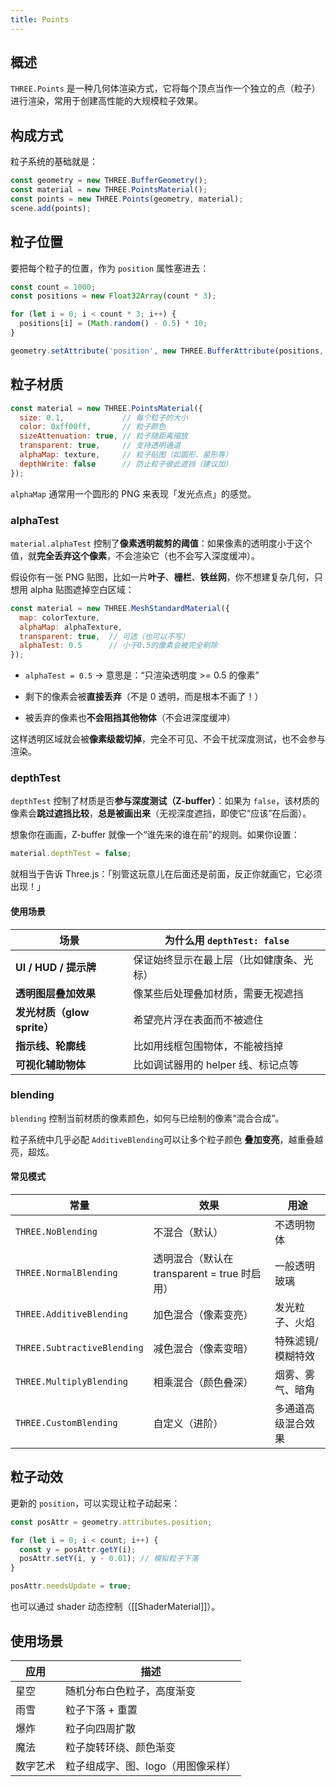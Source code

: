 ```yaml
---
title: Points
---
```

## 概述

`THREE.Points` 是一种几何体渲染方式，它将每个顶点当作一个独立的点（粒子）进行渲染，常用于创建高性能的大规模粒子效果。

## 构成方式

粒子系统的基础就是：

```js
const geometry = new THREE.BufferGeometry();
const material = new THREE.PointsMaterial();
const points = new THREE.Points(geometry, material);
scene.add(points);
```

## 粒子位置

要把每个粒子的位置，作为 `position` 属性塞进去：

```js
const count = 1000;
const positions = new Float32Array(count * 3);

for (let i = 0; i < count * 3; i++) {
  positions[i] = (Math.random() - 0.5) * 10;
}

geometry.setAttribute('position', new THREE.BufferAttribute(positions, 3));
```

## 粒子材质

```js
const material = new THREE.PointsMaterial({
  size: 0.1,             // 每个粒子的大小
  color: 0xff00ff,       // 粒子颜色
  sizeAttenuation: true, // 粒子随距离缩放
  transparent: true,     // 支持透明通道
  alphaMap: texture,     // 粒子贴图（如圆形、星形等）
  depthWrite: false      // 防止粒子彼此遮挡（建议加）
});
```

 `alphaMap` 通常用一个圆形的 PNG 来表现「发光点点」的感觉。

### alphaTest

`material.alphaTest` 控制了**像素透明裁剪的阈值**：如果像素的透明度小于这个值，就**完全丢弃这个像素**，不会渲染它（也不会写入深度缓冲）。

假设你有一张 PNG 贴图，比如一片**叶子**、**栅栏**、**铁丝网**，你不想建复杂几何，只想用 alpha 贴图遮掉空白区域：

```js
const material = new THREE.MeshStandardMaterial({
  map: colorTexture,
  alphaMap: alphaTexture,
  transparent: true,  // 可选（也可以不写）
  alphaTest: 0.5      // 小于0.5的像素会被完全剔除
});
```

+ `alphaTest = 0.5` → 意思是：“只渲染透明度 >= 0.5 的像素”

+ 剩下的像素会被**直接丢弃**（不是 0 透明，而是根本不画了！）

+ 被丢弃的像素也**不会阻挡其他物体**（不会进深度缓冲）

这样透明区域就会被**像素级裁切掉**，完全不可见、不会干扰深度测试，也不会参与渲染。

### depthTest

`depthTest` 控制了材质是否**参与深度测试（Z-buffer）**：如果为 `false`，该材质的像素会**跳过遮挡比较**，**总是被画出来**（无视深度遮挡，即使它“应该”在后面）。

想象你在画画，Z-buffer 就像一个“谁先来的谁在前”的规则。如果你设置：

```js
material.depthTest = false;
```

就相当于告诉 Three.js：「别管这玩意儿在后面还是前面，反正你就画它，它必须出现！」

#### 使用场景

| 场景                        | 为什么用 `depthTest: false`              |
| --------------------------- | ---------------------------------------- |
| **UI / HUD / 提示牌**       | 保证始终显示在最上层（比如健康条、光标） |
| **透明图层叠加效果**        | 像某些后处理叠加材质，需要无视遮挡       |
| **发光材质（glow sprite）** | 希望亮片浮在表面而不被遮住               |
| **指示线、轮廓线**          | 比如用线框包围物体，不能被挡掉           |
| **可视化辅助物体**          | 比如调试器用的 helper 线、标记点等       |

### blending

`blending` 控制当前材质的像素颜色，如何与已绘制的像素“混合合成”。

粒子系统中几乎必配 `AdditiveBlending`可以让多个粒子颜色 **叠加变亮**，越重叠越亮，超炫。

#### 常见模式

| 常量                        | 效果                                         | 用途               |
| --------------------------- | -------------------------------------------- | ------------------ |
| `THREE.NoBlending`          | 不混合（默认）                               | 不透明物体         |
| `THREE.NormalBlending`      | 透明混合（默认在 transparent = true 时启用） | 一般透明玻璃       |
| `THREE.AdditiveBlending`    | 加色混合（像素变亮）                         | 发光粒子、火焰     |
| `THREE.SubtractiveBlending` | 减色混合（像素变暗）                         | 特殊滤镜/模糊特效  |
| `THREE.MultiplyBlending`    | 相乘混合（颜色叠深）                         | 烟雾、雾气、暗角   |
| `THREE.CustomBlending`      | 自定义（进阶）                               | 多通道高级混合效果 |

## 粒子动效

更新的 `position`，可以实现让粒子动起来：

```js
const posAttr = geometry.attributes.position;

for (let i = 0; i < count; i++) {
  const y = posAttr.getY(i);
  posAttr.setY(i, y - 0.01); // 模拟粒子下落
}

posAttr.needsUpdate = true;
```

也可以通过 shader 动态控制（[[ShaderMaterial]]）。

## 使用场景

| 应用     | 描述                               |
| -------- | ---------------------------------- |
| 星空     | 随机分布白色粒子，高度渐变         |
| 雨雪     | 粒子下落 + 重置                    |
| 爆炸     | 粒子向四周扩散                     |
| 魔法     | 粒子旋转环绕、颜色渐变             |
| 数字艺术 | 粒子组成字、图、logo（用图像采样） |